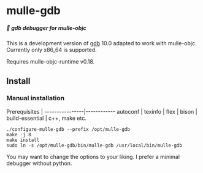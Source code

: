 # mulle-gdb

##### 🦗 gdb debugger for mulle-objc

This is a development version of [gdb](//sourceware.org/gdb/) 10.0 adapted to
work with mulle-objc. Currently only x86_64 is supported.

Requires mulle-objc-runtime v0.18.


## Install

### Manual installation

Prerequisites   |
----------------|------------
autoconf        |
texinfo         |
flex            |
bison           |
build-essential | c++, make etc.


```
./configure-mulle-gdb --prefix /opt/mulle-gdb
make -j 8
make install
sudo ln -s /opt/mulle-gdb/bin/mulle-gdb /usr/local/bin/mulle-gdb
```

You may want to change the options to your liking. I prefer a minimal
debugger without python.
